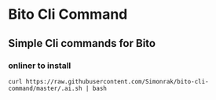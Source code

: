 # Bito Cli Command
## Simple Cli commands for Bito
### onliner to install
```curl https://raw.githubusercontent.com/Simonrak/bito-cli-command/master/.ai.sh | bash```
